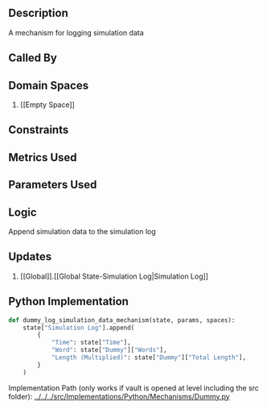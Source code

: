 ## Description

A mechanism for logging simulation data
## Called By
## Domain Spaces
1. [[Empty Space]]
## Constraints
## Metrics Used

## Parameters Used

## Logic
Append simulation data to the simulation log

## Updates

1. [[Global]].[[Global State-Simulation Log|Simulation Log]]
## Python Implementation
```python
def dummy_log_simulation_data_mechanism(state, params, spaces):
    state["Simulation Log"].append(
        {
            "Time": state["Time"],
            "Word": state["Dummy"]["Words"],
            "Length (Multiplied)": state["Dummy"]["Total Length"],
        }
    )
```
Implementation Path (only works if vault is opened at level including the src folder): [../../../src/Implementations/Python/Mechanisms/Dummy.py](../../../src/Implementations/Python/Mechanisms/Dummy.py)

